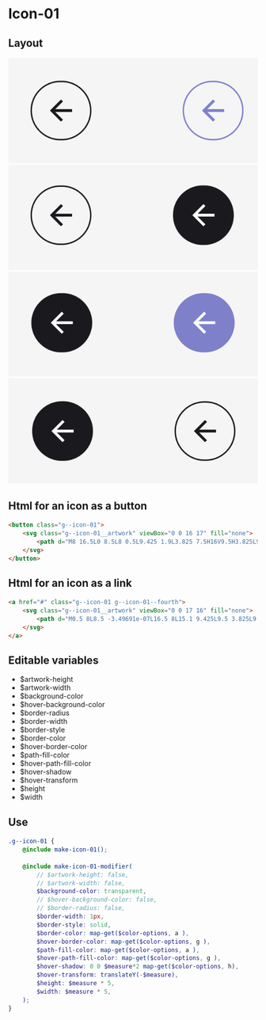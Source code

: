 # Icon-01

## Layout

![alt text][icon-01]
![alt text][icon-01--second]
![alt text][icon-01--third]
![alt text][icon-01--fourth]

[icon-01]: /src/img/global-components/icon/icon-01/g--icon-01.png
[icon-01--second]: /src/img/global-components/icon/icon-01/g--icon-01--second.png
[icon-01--third]: /src/img/global-components/icon/icon-01/g--icon-01--third.png
[icon-01--fourth]: /src/img/global-components/icon/icon-01/g--icon-01--fourth.png

## Html for an icon as a button

```html
<button class="g--icon-01">
    <svg class="g--icon-01__artwork" viewBox="0 0 16 17" fill="none">
        <path d="M8 16.5L0 8.5L8 0.5L9.425 1.9L3.825 7.5H16V9.5H3.825L9.425 15.1L8 16.5Z" fill="#1A191D"/>
    </svg>
</button>
```

## Html for an icon as a link

```html
<a href="#" class="g--icon-01 g--icon-01--fourth">
    <svg class="g--icon-01__artwork" viewBox="0 0 17 16" fill="none">
        <path d="M0.5 8L8.5 -3.49691e-07L16.5 8L15.1 9.425L9.5 3.825L9.5 16L7.5 16L7.5 3.825L1.9 9.425L0.5 8Z" fill="#1A191D"/>
    </svg>
</a>
```

## Editable variables

- $artwork-height
- $artwork-width
- $background-color
- $hover-background-color
- $border-radius
- $border-width
- $border-style
- $border-color
- $hover-border-color
- $path-fill-color
- $hover-path-fill-color
- $hover-shadow
- $hover-transform
- $height
- $width

## Use

```scss
.g--icon-01 {
    @include make-icon-01();

    @include make-icon-01-modifier(
        // $artwork-height: false,
        // $artwork-width: false,
        $background-color: transparent,
        // $hover-background-color: false,
        // $border-radius: false,
        $border-width: 1px,
        $border-style: solid,
        $border-color: map-get($color-options, a ),
        $hover-border-color: map-get($color-options, g ),
        $path-fill-color: map-get($color-options, a ),
        $hover-path-fill-color: map-get($color-options, g ),
        $hover-shadow: 0 0 $measure*2 map-get($color-options, h),
        $hover-transform: translateY(-$measure),
        $height: $measure * 5,
        $width: $measure * 5,
    );
}
```
